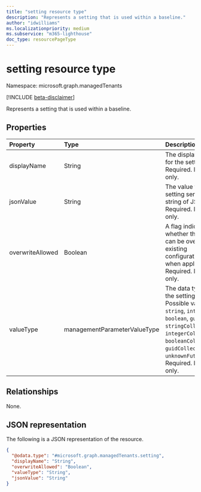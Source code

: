 ```yaml
---
title: "setting resource type"
description: "Represents a setting that is used within a baseline."
author: "idwilliams"
ms.localizationpriority: medium
ms.subservice: "m365-lighthouse"
doc_type: resourcePageType
---
```


# setting resource type

Namespace: microsoft.graph.managedTenants

[!INCLUDE [beta-disclaimer](../../includes/beta-disclaimer.md)]

Represents a setting that is used within a baseline.

## Properties
|Property|Type|Description|
|:---|:---|:---|
|displayName|String|The display name for the setting. Required. Read-only.|
|jsonValue|String|The value for the setting serialized as string of JSON. Required. Read-only.|
|overwriteAllowed|Boolean|A flag indicating whether the setting can be override existing configurations when applied. Required. Read-only.|
|valueType|managementParameterValueType|The data type for the setting. Possible values are: `string`, `integer`, `boolean`, `guid`, `stringCollection`, `integerCollection`, `booleanCollection`, `guidCollection`, `unknownFutureValue`. Required. Read-only.|

## Relationships
None.

## JSON representation
The following is a JSON representation of the resource.
<!-- {
  "blockType": "resource",
  "@odata.type": "microsoft.graph.managedTenants.setting"
}
-->
``` json
{
  "@odata.type": "#microsoft.graph.managedTenants.setting",
  "displayName": "String",
  "overwriteAllowed": "Boolean",
  "valueType": "String",
  "jsonValue": "String"
}
```
